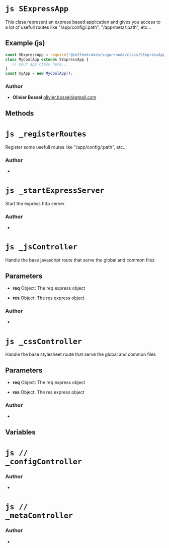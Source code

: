 


<!-- @namespace    sugar.node.class -->

# ```js SExpressApp ```


This class represent an express based application and gives you access to a lot of usefull routes like "/app/config/:path", "/app/meta/:path", etc...



## Example (js)

```js
const SExpressApp = require('@coffeekraken/sugar/node/class/SExpressApp');
class MyCoolApp extends SExpressApp {
   // your app class here...
}
const myApp = new MyCoolApp();
```


### Author
- **Olivier Bossel** <a href="mailto:olivier.bossel@gmail.com">olivier.bossel@gmail.com</a> 


## Methods


<!-- @namespace    sugar.node.class.SExpressApp -->

# ```js _registerRoutes ```


Register some usefull routes like "/app/config/:path", etc...




### Author
- 



<!-- @namespace    sugar.node.class.SExpressApp -->

# ```js _startExpressServer ```


Start the express http server




### Author
- 



<!-- @namespace    sugar.node.class.SExpressApp -->

# ```js _jsController ```


Handle the base javascript route that serve the global and common files

## Parameters

- **req**  Object: The req express object

- **res**  Object: The res express object




### Author
- 



<!-- @namespace    sugar.node.class.SExpressApp -->

# ```js _cssController ```


Handle the base stylesheet route that serve the global and common files

## Parameters

- **req**  Object: The req express object

- **res**  Object: The res express object




### Author
- 


## Variables


<!-- @namespace    //                       sugar.node.class.SExpressApp -->

# ```js //                            _configController ```






### Author
- 



<!-- @namespace    //                       sugar.node.class.SExpressApp -->

# ```js //                            _metaController ```






### Author
- 

